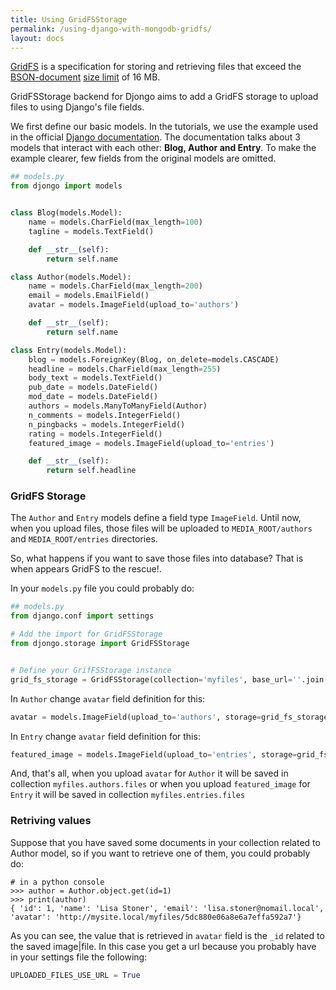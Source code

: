 ```yaml
---
title: Using GridFSStorage
permalink: /using-django-with-mongodb-gridfs/
layout: docs
---
```


[GridFS](https://docs.mongodb.com/manual/core/gridfs/) is a specification for storing and retrieving files that exceed the [BSON-document](https://docs.mongodb.com/manual/reference/glossary/#term-bson) [size limit](https://docs.mongodb.com/manual/reference/limits/#limit-bson-document-size) of 16 MB.

GridFSStorage backend for Djongo aims to add a GridFS storage to upload files to using Django's file fields.

We first define our basic models. In the tutorials, we use the example used in the official [Django documentation](https://docs.djangoproject.com/en/2.0/topics/db/queries/). The documentation talks about 3 models that interact with each other: **Blog, Author and Entry**. To make the example clearer, few fields from the original models are omitted.

```python
## models.py
from djongo import models


class Blog(models.Model):
    name = models.CharField(max_length=100)
    tagline = models.TextField()

    def __str__(self):
        return self.name

class Author(models.Model):
    name = models.CharField(max_length=200)
    email = models.EmailField()
    avatar = models.ImageField(upload_to='authors')

    def __str__(self):
        return self.name

class Entry(models.Model):
    blog = models.ForeignKey(Blog, on_delete=models.CASCADE)
    headline = models.CharField(max_length=255)
    body_text = models.TextField()
    pub_date = models.DateField()
    mod_date = models.DateField()
    authors = models.ManyToManyField(Author)
    n_comments = models.IntegerField()
    n_pingbacks = models.IntegerField()
    rating = models.IntegerField()
    featured_image = models.ImageField(upload_to='entries')

    def __str__(self):
        return self.headline
```

### GridFS Storage

The `Author` and `Entry` models define a field type `ImageField`. Until now, when you upload files, those files will be uploaded to `MEDIA_ROOT/authors` and `MEDIA_ROOT/entries` directories.

So, what happens if you want to save those files into database? That is when appears GridFS to the rescue!. 

In your `models.py` file you could probably do:

```python
## models.py
from django.conf import settings

# Add the import for GridFSStorage
from djongo.storage import GridFSStorage


# Define your GrifFSStorage instance 
grid_fs_storage = GridFSStorage(collection='myfiles', base_url=''.join([settings.BASE_URL, 'myfiles/']))
```

In `Author` change `avatar` field definition for this:

```python
avatar = models.ImageField(upload_to='authors', storage=grid_fs_storage)
```

In `Entry` change `avatar` field definition for this:

```python
featured_image = models.ImageField(upload_to='entries', storage=grid_fs_storage)
```

And, that's all, when you upload `avatar` for `Author` it will be saved in collection `myfiles.authors.files` or when you upload `featured_image` for `Entry` it will be saved in collection `myfiles.entries.files`


### Retriving values

Suppose that you have saved some documents in your collection related to Author model, so if you want to retrieve one of them, you could probably do: 
 
```
# in a python console 
>>> author = Author.object.get(id=1)
>>> print(author)
{ 'id': 1, 'name': 'Lisa Stoner', 'email': 'lisa.stoner@nomail.local', 'avatar': 'http://mysite.local/myfiles/5dc880e06a8e6a7effa592a7'}
```

As you can see, the value that is retrieved in `avatar` field is the `_id` related to the saved image|file. In this case you get a url because you probably have in your settings file the following:
```python
UPLOADED_FILES_USE_URL = True
```